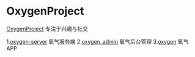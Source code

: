 # OxygenProject
[OxygenProject](https://github.com/OxygenProject) 专注于兴趣与社交
  
1.[oxygen-server](https://github.com/OxygenProject/oxygen-server)
氧气服务端
2.[oxygen_admin](https://github.com/OxygenProject/oxygen_admin)
氧气后台管理
3.[oxygen](https://github.com/OxygenProject/oxygen)
氧气APP
